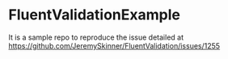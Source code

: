 # FluentValidationExample

It is a sample repo to reproduce the issue detailed at https://github.com/JeremySkinner/FluentValidation/issues/1255

